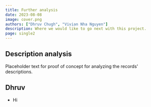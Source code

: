 ```yaml
---
title: Further analysis
date: 2023-08-08
image: cover.png
authors: ["Dhruv Chugh", "Vivian Nha Nguyen"]
description: Where we would like to go next with this project.
page: single2
---
```


<style>

.blog-content img{
    max-height:50rem;
}
</style>


## Description analysis

Placeholder text for proof of concept for analyzing the records' descriptions. 

## Dhruv

- Hi
